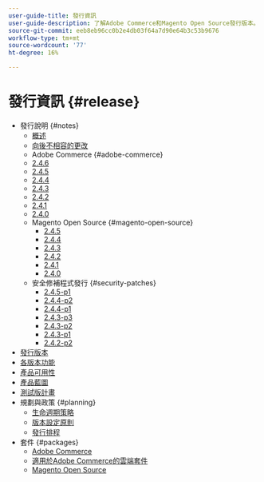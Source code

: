 ```yaml
---
user-guide-title: 發行資訊
user-guide-description: 了解Adobe Commerce和Magento Open Source發行版本。
source-git-commit: eeb8eb96cc0b2e4db03f64a7d90e64b3c53b9676
workflow-type: tm+mt
source-wordcount: '77'
ht-degree: 16%

---
```



# 發行資訊 {#release}

- 發行說明 {#notes}
   - [概述](release-notes/overview.md)
   - [向後不相容的更改](backward-incompatible-changes.md)
   - Adobe Commerce {#adobe-commerce}
   - [2.4.6](release-notes/commerce/2-4-6.md)
   - [2.4.5](release-notes/commerce/2-4-5.md)
   - [2.4.4](release-notes/commerce/2-4-4.md)
   - [2.4.3](release-notes/commerce/2-4-3.md)
   - [2.4.2](release-notes/commerce/2-4-2.md)
   - [2.4.1](release-notes/commerce/2-4-1.md)
   - [2.4.0](release-notes/commerce/2-4-0.md)
   - Magento Open Source {#magento-open-source}
      - [2.4.5](release-notes/open-source/2-4-5.md)
      - [2.4.4](release-notes/open-source/2-4-4.md)
      - [2.4.3](release-notes/open-source/2-4-3.md)
      - [2.4.2](release-notes/open-source/2-4-2.md)
      - [2.4.1](release-notes/open-source/2-4-1.md)
      - [2.4.0](release-notes/open-source/2-4-0.md)
   - 安全修補程式發行 {#security-patches}
      - [2.4.5-p1](release-notes/security/2-4-5-p1.md)
      - [2.4.4-p2](release-notes/security/2-4-4-p2.md)
      - [2.4.4-p1](release-notes/security/2-4-4-p1.md)
      - [2.4.3-p3](release-notes/security/2-4-3-p3.md)
      - [2.4.3-p2](release-notes/security/2-4-3-p2.md)
      - [2.4.3-p1](release-notes/security/2-4-3-p1.md)
      - [2.4.2-p2](release-notes/security/2-4-2-p2.md)
- [發行版本](versions.md)
- [各版本功能](features.md)
- [產品可用性](product-availability.md)
- [產品藍圖](product-roadmap.md)
- [測試版計畫](beta-program.md)
- 規劃與政策 {#planning}
   - [生命週期策略](lifecycle-policy.md)
   - [版本設定原則](versioning-policy.md)
   - [發行排程](schedule.md)
- 套件 {#packages}
   - [Adobe Commerce](packages/adobe-commerce.md)
   - [適用於Adobe Commerce的雲端套件](packages/cloud.md)
   - [Magento Open Source](packages/magento-open-source.md)
